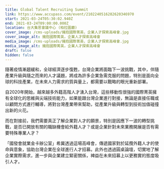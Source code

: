 ```yaml
---
title: Global Talent Recruiting Summit
link: https://www.accupass.com/event/2102240516282620346970
start: 2021-03-24T05:30:02.940Z
end: 2021-03-24T09:00:00.000Z
location: 台大集思會議中心 (柏拉圖廳)
cover_image: /cms-uploads/擁抱國際菁英，企業人才探索高峰會.jpg
cover_image_alt: 擁抱國際菁英，企業人才探索高峰會
media_image: /cms-uploads/擁抱國際菁英，企業人才探索高峰會.jpg
media_image_alt: 擁抱國際菁英，企業人才探索高峰會
draft: false
hidden: false
---
```

隨著疫情漸趨緩和，全球經濟逐步復甦，台灣企業將面臨下一波挑戰，其中，伴隨產業升級與隨之而來的人才議題，將成為許多企業急需克服的問題，特別是面向全球的科技產業，在未來人力需求的質與量上，都需要以戰略的眼光重新部署。

自2020年開始，越來越多外籍高階人才湧入台灣，這些移動性很強的國際菁英擁有全球化的思維與尖端技術能力，如果能跟台灣企業進行對接，無論是直接任職或以顧問方式進行輔導，將對台灣產業帶來幫助，從產業升級與轉型到技術加值碰撞出新的火花。

而在對接前，我們需要真正了解企業對人才的願景，特別是因應下一波的轉型挑戰，是否已開放有關的職缺機會給外籍人才？或是企業針對未來業務開展是否有需要特殊專業人才？

「國發會就業金卡辦公室」希冀透過這場高峰會，傳遞國家對於延攬外籍人才的使命與意象，協助台灣企業在全球進行人才招募。此外也透過圓桌論壇，切實地了解企業實際需求，進一步與企業建立緊密關係，裨益在未來招募上以更務實的態度吸引人才。